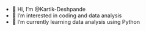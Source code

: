 - 👋 Hi, I’m @Kartik-Deshpande
- 👀 I’m interested in coding and data analysis
- 🌱 I’m currently learning data analysis using Python

<!---
Kartik-Deshpande/Kartik-Deshpande is a ✨ special ✨ repository because its `README.md` (this file) appears on your GitHub profile.
You can click the Preview link to take a look at your changes.
--->
